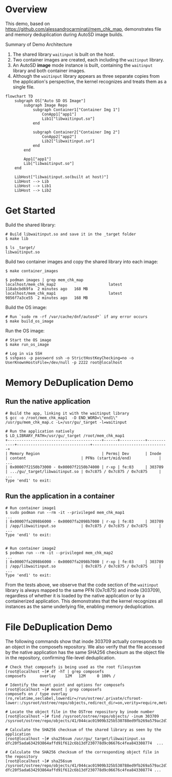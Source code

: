 # Overview
This demo, based on https://github.com/alessandrocarminati/mem_chk_map, demonstrates file and memory deduplication during AutoSD image builds.

Summary of Demo Architecture  
1. The shared library `waitinput` is built on the host.
2. Two container images are created, each including the `waitinput` library.
3. An AutoSD **image** mode instance is built, containing the `waitinput` library and both container images.
4. Although the `waitinput` library appears as three separate copies from the application's perspective, the kernel recognizes and treats them as a single file.

```mermaid
flowchart TD
    subgraph OS["Auto SD OS Image"]
        subgraph Image Repo
            subgraph Container1["Container Img 1"]
                ConApp1["app1"] 
                Lib1["libwaitinput.so"]
            end

            subgraph Container2["Container Img 2"]
                ConApp2["app2"] 
                Lib2["libwaitinput.so"]
            end
        end

        App1["app1"] 
        Lib["libwaitinput.so"]
    end  

    LibHost["libwaitinput.so(built at host)"]
    LibHost --> Lib
    LibHost --> Lib1
    LibHost --> Lib2
```

# Get Started

Build the shared library:
```
# Build libwaitinput.so and save it in the _target folder
$ make lib

$ ls _target/
libwaitinput.so
```

Build two container images and copy the shared library into each image:
```
$ make container_images

$ podman images | grep mem_chk_map
localhost/mem_chk_map2                       latest               118abcbd69fa  2 minutes ago   168 MB
localhost/mem_chk_map1                       latest               9856f7a3ce55  2 minutes ago   168 MB
```

Build the OS image:
```
# Run `sudo rm -rf /var/cache/dnf/autosd*` if any error occurs
$ make build_os_image
```

Run the OS image:
```
# Start the OS image
$ make run_os_image

# Log in via SSH
$ sshpass -p password ssh -o StrictHostKeyChecking=no -o UserKnownHostsFile=/dev/null -p 2222 root@localhost
```

# Memory DeDuplication Demo

## Run the native application
```
# Build the app, linking it with the waitinput library
$ gcc -o /root/mem_chk_map1  -D END_WORD=\"end1\" /usr/gu/mem_chk_map.c -L=/usr/gu/_target -l=waitinput

# Run the application natively
$ LD_LIBRARY_PATH=/usr/gu/_target /root/mem_chk_map1
+-----------------------------------------+------+-----------+------------+--------------------------------+---------------------------------+
| Memory Region                           | Perms| Dev       | Inode      | content                        | PFNs (start/mid/end)            |
...
| 0x00007f2150b73000 - 0x00007f2150b74000 | r-xp | fe:03     | 303709     | .../gu/_target/libwaitinput.so | 0x7c875 / 0x7c875 / 0x7c875     |
...
Type 'end1' to exit:
```

## Run the application in a container
```
# Run container image1
$ sudo podman run --rm -it --privileged mem_chk_map1
...
| 0x00007fa2098b6000 - 0x00007fa2098b7000 | r-xp | fe:03     | 303709     | /app/libwaitinput.so           | 0x7c875 / 0x7c875 / 0x7c875     |
...
Type 'end1' to exit:


# Run container image2
$ podman run --rm -it --privileged mem_chk_map2
...
| 0x00007fa2098b6000 - 0x00007fa2098b7000 | r-xp | fe:03     | 303709     | /app/libwaitinput.so           | 0x7c875 / 0x7c875 / 0x7c875     |
...
Type 'end1' to exit:
```

From the tests above, we observe that the code section of the `waitinput` library is always mapped to the same PFN (0x7c875) and inode (303709), regardless of whether it is loaded by the native application or by a containerized application. This demonstrates that the kernel recognizes all instances as the same underlying file, enabling memory deduplication.

# File DeDuplication Demo

The following commands show that inode 303709 actually corresponds to an object in the composefs repository. We also verify that the file accessed by the native application has the same SHA256 checksum as the object file in the repository, confirming file-level deduplication.

```
# Check that composefs is being used as the root filesystem
[root@localhost ~]# df -hT | grep composefs
composefs      overlay    12M   12M     0 100% /

# Identify the mount point and options for composefs
[root@localhost ~]# mount | grep composefs
composefs on / type overlay (ro,relatime,seclabel,lowerdir=/run/ostree/.private/cfsroot-lower::/sysroot/ostree/repo/objects,redirect_dir=on,verity=require,metacopy=on)

# Locate the object file in the OSTree repository by inode number
[root@localhost ~]# find /sysroot/ostree/repo/objects/ -inum 303709
/sysroot/ostree/repo/objects/41/044cac01909b325b530788ed9fb269a579ac2d7737cd8e7546b77a635d539d.file

# Calculate the SHA256 checksum of the shared library as seen by the application
[root@localhost ~]# sha256sum /usr/gu/_target/libwaitinput.so 
dfc20f5ada634293864affd91f612c6b13df230778d9c06676c4fea843308774  ...

# Calculate the SHA256 checksum of the corresponding object file in the repository
[root@localhost ~]# sha256sum /sysroot/ostree/repo/objects/41/044cac01909b325b530788ed9fb269a579ac2d7737cd8e7546b77a635d539d.file
dfc20f5ada634293864affd91f612c6b13df230778d9c06676c4fea843308774 ...
```
